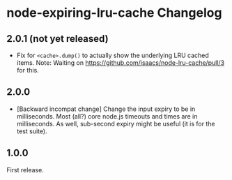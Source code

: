 # node-expiring-lru-cache Changelog

## 2.0.1 (not yet released)

- Fix for `<cache>.dump()` to actually show the underlying LRU cached items.
  Note: Waiting on <https://github.com/isaacs/node-lru-cache/pull/3> for this.


## 2.0.0

- [Backward incompat change] Change the input expiry to be in milliseconds.
  Most (all?) core node.js timeouts and times are in milliseconds. As well,
  sub-second expiry might be useful (it is for the test suite).


## 1.0.0

First release.

